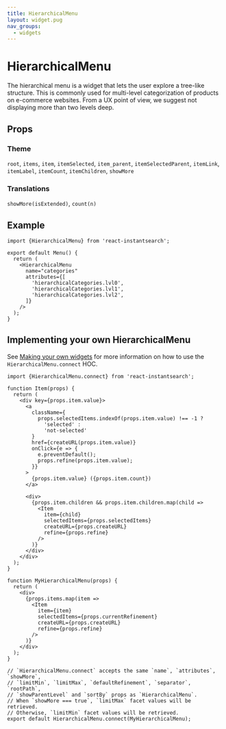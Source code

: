 ```yaml
---
title: HierarchicalMenu
layout: widget.pug
nav_groups:
  - widgets
---
```


# HierarchicalMenu

The hierarchical menu is a widget that lets the user explore a tree-like structure. This is commonly used for multi-level categorization of products on e-commerce websites. From a UX point of view, we suggest not displaying more than two levels deep.

## Props

<!-- props default ./index.js -->

### Theme

`root`, `items`, `item`, `itemSelected`, `item_parent`, `itemSelectedParent`, `itemLink`, `itemLabel`, `itemCount`, `itemChildren`, `showMore`

### Translations

`showMore(isExtended)`, `count(n)`

## Example

```
import {HierarchicalMenu} from 'react-instantsearch';

export default Menu() {
  return (
    <HierarchicalMenu
      name="categories"
      attributes={[
        'hierarchicalCategories.lvl0',
        'hierarchicalCategories.lvl1',
        'hierarchicalCategories.lvl2',
      ]}
    />
  );
}
```

## Implementing your own HierarchicalMenu

See [Making your own widgets](../Customization.md) for more information on how to use the `HierarchicalMenu.connect` HOC.

```
import {HierarchicalMenu.connect} from 'react-instantsearch';

function Item(props) {
  return (
    <div key={props.item.value}>
      <a
        className={
          props.selectedItems.indexOf(props.item.value) !== -1 ?
            'selected' :
            'not-selected'
        }
        href={createURL(props.item.value)}
        onClick={e => {
          e.preventDefault();
          props.refine(props.item.value);
        }}
      >
        {props.item.value} ({props.item.count})
      </a>

      <div>
        {props.item.children && props.item.children.map(child =>
          <Item
            item={child}
            selectedItems={props.selectedItems}
            createURL={props.createURL}
            refine={props.refine}
          />
        )}
      </div>
    </div>
  );
}

function MyHierarchicalMenu(props) {
  return (
    <div>
      {props.items.map(item =>
        <Item
          item={item}
          selectedItems={props.currentRefinement}
          createURL={props.createURL}
          refine={props.refine}
        />
      )}
    </div>
  );
}

// `HierarchicalMenu.connect` accepts the same `name`, `attributes`, `showMore`,
// `limitMin`, `limitMax`, `defaultRefinement`, `separator`, `rootPath`,
// `showParentLevel` and `sortBy` props as `HierarchicalMenu`.
// When `showMore === true`, `limitMax` facet values will be retrieved.
// Otherwise, `limitMin` facet values will be retrieved.
export default HierarchicalMenu.connect(MyHierarchicalMenu);
```
